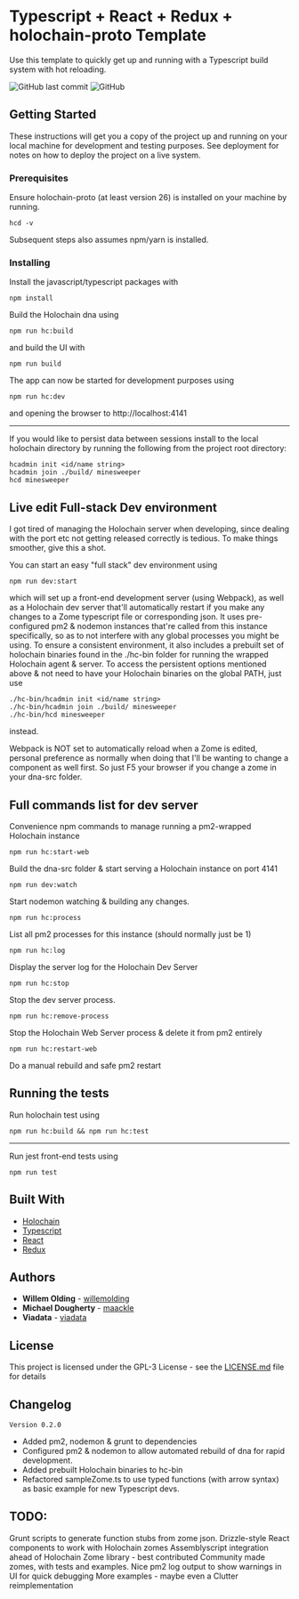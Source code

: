 # Typescript + React + Redux + holochain-proto Template

Use this template to quickly get up and running with a Typescript build system with hot reloading.

![GitHub last commit](https://img.shields.io/github/last-commit/holochain/hc-ts-template.svg)
![GitHub](https://img.shields.io/github/license/holochain/hc-ts-template.svg)

## Getting Started

These instructions will get you a copy of the project up and running on your local machine for development and testing purposes. See deployment for notes on how to deploy the project on a live system.

### Prerequisites

Ensure holochain-proto (at least version 26) is installed on your machine by running. 

```
hcd -v
```

Subsequent steps also assumes npm/yarn is installed.

### Installing

Install the javascript/typescript packages with

```
npm install
```
Build the Holochain dna using

```
npm run hc:build
```
and build the UI with
```
npm run build
```

The app can now be started for development purposes using
```
npm run hc:dev
```
and opening the browser to http://localhost:4141 

-----

If you would like to persist data between sessions install to the local holochain directory by running the following from the project root directory:
```
hcadmin init <id/name string>
hcadmin join ./build/ minesweeper
hcd minesweeper
```

## Live edit Full-stack Dev environment

I got tired of managing the Holochain server when developing, since dealing with the port etc not getting released correctly is tedious. To make things smoother, give this a shot. 

You can start an easy "full stack" dev environment using
```
npm run dev:start
```
which will set up a front-end development server (using Webpack), as well as a Holochain dev server that'll automatically restart if you make any changes to a Zome typescript file or corresponding json. It uses pre-configured pm2 & nodemon instances that're called from this instance specifically, so as to not interfere with any global processes you might be using. To ensure a consistent environment, it also includes a prebuilt set of holochain binaries found in the ./hc-bin folder for running the wrapped Holochain agent & server. To access the persistent options mentioned above & not need to have your Holochain binaries on the global PATH, just use

```
./hc-bin/hcadmin init <id/name string>
./hc-bin/hcadmin join ./build/ minesweeper
./hc-bin/hcd minesweeper
```
instead.

Webpack is NOT set to automatically reload when a Zome is edited, personal preference as normally when doing that I'll be wanting to change a component as well first. So just F5 your browser if you change a zome in your dna-src folder.

## Full commands list for dev server

Convenience npm commands to manage running a pm2-wrapped Holochain instance

```
npm run hc:start-web
```
Build the dna-src folder & start serving a Holochain instance on port 4141

```
npm run dev:watch
```
Start nodemon watching & building any changes.

```
npm run hc:process
```
List all pm2 processes for this instance (should normally just be 1)

```
npm run hc:log 
```
Display the server log for the Holochain Dev Server

```
npm run hc:stop
```
Stop the dev server process.

```
npm run hc:remove-process
```
Stop the Holochain Web Server process & delete it from pm2 entirely

```
npm run hc:restart-web
```
Do a manual rebuild and safe pm2 restart

## Running the tests

Run holochain test using

```
npm run hc:build && npm run hc:test
```

----

Run jest front-end tests using 
```
npm run test
```

## Built With

* [Holochain](https://github.com/holochain/holochain-proto)
* [Typescript](https://github.com/Microsoft/TypeScript)
* [React](https://reactjs.org/)
* [Redux](https://redux.js.org/)

## Authors

* **Willem Olding** - [willemolding](https://github.com/willemolding)
* **Michael Dougherty** - [maackle](https://github.com/maackle)
* **Viadata** - [viadata](https://github.com/viadata)

## License

This project is licensed under the GPL-3 License - see the [LICENSE.md](LICENSE.md) file for details

## Changelog

```
Version 0.2.0
```
- Added pm2, nodemon & grunt to dependencies
- Configured pm2 & nodemon to allow automated rebuild of dna for rapid development.
- Added prebuilt Holochain binaries to hc-bin
- Refactored sampleZome.ts to use typed functions (with arrow syntax) as basic example for new Typescript devs.

## TODO:
Grunt scripts to generate function stubs from zome json.
Drizzle-style React components to work with Holochain zomes
Assemblyscript integration ahead of Holochain
Zome library - best contributed Community made zomes, with tests and examples.
Nice pm2 log output to show warnings in UI for quick debugging
More examples - maybe even a Clutter reimplementation